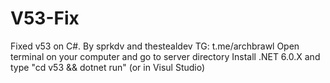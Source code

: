 # V53-Fix
Fixed v53 on C#.
By sprkdv and thestealdev
TG: t.me/archbrawl
Open terminal on your computer and go to server directory
Install .NET 6.0.X and type "cd v53 && dotnet run" (or in Visul Studio)
